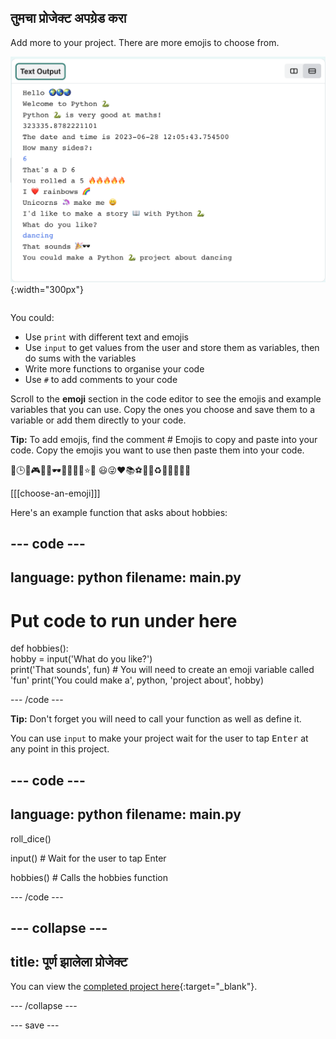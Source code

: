 ## तुमचा प्रोजेक्ट अपग्रेड करा

<div style="display: flex; flex-wrap: wrap">
<div style="flex-basis: 200px; flex-grow: 1; margin-right: 15px;">
Add more to your project. There are more emojis to choose from.
  </div>
<div>

![A longer project in the output area with more text, emoji, and inputs.](images/upgrade_ideas.png){:width="300px"} 

</div>
</div>

You could:
+ Use `print` with different text and emojis
+ Use `input` to get values from the user and store them as variables, then do sums with the variables
+ Write more functions to organise your code
+ Use `#` to add comments to your code

Scroll to the **emoji** section in the code editor to see the emojis and example variables that you can use. Copy the ones you choose and save them to a variable or add them directly to your code.

**Tip:** To add emojis, find the comment # Emojis to copy and paste into your code. Copy the emojis you want to use then paste them into your code.

📅🕒🎨🎮🔬🎉🕶️🎲🦄🚀💯⭐💛 😃😜❤️📚⚽🎾👟♻️🌳🔥✨🥺🌈

[[[choose-an-emoji]]]

Here's an example function that asks about hobbies:

--- code ---
---
language: python
filename: main.py
---

# Put code to run under here
def hobbies():   
hobby = input('What do you like?')   
print('That sounds', fun)  # You will need to create an emoji variable called 'fun' print('You could make a', python, 'project about', hobby)

--- /code ---

**Tip:** Don't forget you will need to call your function as well as define it.

You can use `input` to make your project wait for the user to tap <kbd>Enter</kbd> at any point in this project.

--- code ---
---
language: python
filename: main.py
---

roll_dice()

input()  # Wait for the user to tap Enter

hobbies()  # Calls the hobbies function

--- /code ---

--- collapse ---
---
title: पूर्ण झालेला प्रोजेक्ट
---

You can view the [completed project here](https://editor.raspberrypi.org/en/projects/hello-world-solution){:target="_blank"}.

--- /collapse ---

--- save ---
